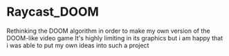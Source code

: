 # Raycast_DOOM
Rethinking the DOOM algorithm in order to make my own version of the DOOM-like video game
It's highly limiting in its graphics but i am happy that i was able to put my own ideas into such a project

